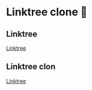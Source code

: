 # Linktree clone 🥑

## Linktree
[Linktree](https://linktr.ee/armandosalazar)
## Linktree clon
[Linktree](https://armandosalazar.github.io/linktr.ee)
